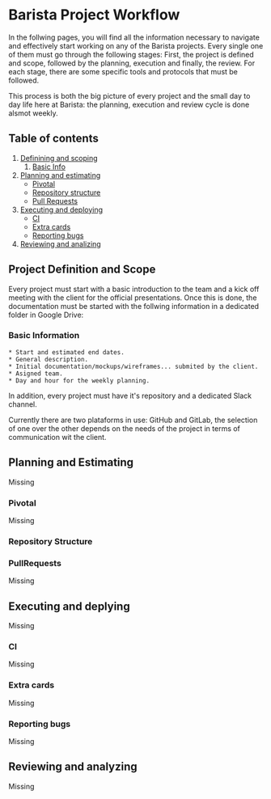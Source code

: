 # Barista Project Workflow 
In the follwing pages, you will find all the information necessary to navigate and effectively start working on any of the Barista projects. 
Every single one of them  must go through the following stages: First, the project is defined and scope, followed by the planning, execution  and finally, the review. For each stage, there are some specific tools and protocols that must be followed.

This process is both the big picture of every project and the small day to day life here at Barista: the planning, execution and review cycle is done alsmot weekly.
 
## Table of contents 
1. [Definining and scoping](#scope)
    1. [Basic Info](#basic)
2. [Planning and estimating](#planning)
    * [Pivotal](#pivotal)
    * [Repository structure](#structure)
    * [Pull Requests](#pr)
3. [Executing and deploying](#execution)
   * [CI](#ci)
   * [Extra cards](#cards)
   * [Reporting bugs](#bugs)
4. [Reviewing and analizing](#review)


## Project Definition and Scope <a name="scope"></a> 
Every project must start with a basic introduction to the team and a kick off meeting with the client for the official presentations. Once this is done, the documentation must be started with the follwing information in a dedicated folder in Google Drive:

### Basic Information <a name="basic"></a>
    * Start and estimated end dates.
    * General description.
    * Initial documentation/mockups/wireframes... submited by the client.
    * Asigned team.
    * Day and hour for the weekly planning. 
    
In addition, every project must have it's repository and a dedicated Slack channel.

Currently there are two plataforms in use: GitHub and GitLab, the selection of one over the other depends on the needs of the project in terms of communication wit the client.

## Planning and Estimating <a name="planning"></a> 
Missing
 
### Pivotal <a name="pivotal"></a> 
Missing

### Repository Structure <a name="structure"></a>

### PullRequests <a name="pr"></a> 
Missing


## Executing and deplying <a name="execution"></a>
Missing


### CI <a name="ci"></a> 
Missing


### Extra cards <a name="cards"></a> 
Missing


### Reporting bugs <a name="bugs"></a> 
Missing


## Reviewing and analyzing <a name="review"></a>
Missing

